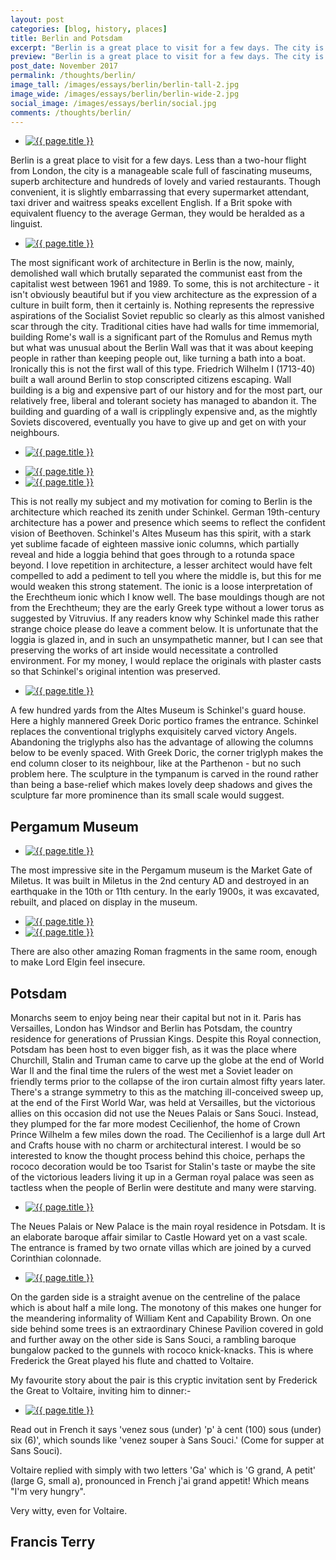 ```yaml
---
layout: post
categories: [blog, history, places]
title: Berlin and Potsdam
excerpt: "Berlin is a great place to visit for a few days. The city is a manageable scale full of fascinating museums, superb architecture and hundreds of lovely and varied restaurants."
preview: "Berlin is a great place to visit for a few days. The city is a manageable scale full of fascinating museums, superb architecture and hundreds of lovely and varied restaurants."
post_date: November 2017
permalink: /thoughts/berlin/
image_tall: /images/essays/berlin/berlin-tall-2.jpg
image_wide: /images/essays/berlin/berlin-wide-2.jpg
social_image: /images/essays/berlin/social.jpg
comments: /thoughts/berlin/
---
```


<ul class="list">
	<li class="full">
		<a class="fancybox" rel="group" href="/images/essays/berlin/berlin-a.jpg">
			<img src="/images/essays/berlin/thumbs/berlin-a.jpg" alt="{{ page.title }}" />
		</a>
	</li>
</ul>

<p>
	Berlin is a great place to visit for a few days.  Less than a two-hour flight from London, the city is a manageable scale full of fascinating museums, superb architecture and hundreds of lovely and varied restaurants. Though convenient, it is slightly embarrassing that every supermarket attendant, taxi driver and waitress speaks excellent English.  If a Brit spoke with equivalent fluency to the average German, they would be heralded as a linguist.
</p>


<ul class="list">
	<li class="full">
		<a class="fancybox" rel="group" href="/images/essays/berlin/berlin-b.jpg">
			<img src="/images/essays/berlin/thumbs/berlin-b.jpg" alt="{{ page.title }}" />
		</a>
	</li>
</ul>

<p>
	The most significant work of architecture in Berlin is the now, mainly, demolished wall which brutally separated the communist east from the capitalist west between 1961 and 1989.  To some, this is not architecture - it isn't obviously beautiful but if you view architecture as the expression of a culture in built form, then it certainly is. Nothing represents the repressive aspirations of the Socialist Soviet republic so clearly as this almost vanished scar through the city. Traditional cities have had walls for time immemorial, building Rome's wall is a significant part of the Romulus and Remus myth but what was unusual about the Berlin Wall was that it was about keeping people in rather than keeping people out, like turning a bath into a boat. Ironically this is not the first wall of this type.  Friedrich Wilhelm I (1713-40) built a wall around Berlin to stop conscripted citizens escaping. Wall building is a big and expensive part of our history and for the most part, our relatively free, liberal and tolerant society has managed to abandon it. The building and guarding of a wall is cripplingly expensive and,  as the mightly Soviets discovered, eventually you have to give up and get on with your neighbours.
</p>

<ul class="list">
	<li class="full">
		<a class="fancybox" rel="group" href="/images/essays/berlin/berlin-c1.jpg">
			<img src="/images/essays/berlin/thumbs/berlin-c1.jpg" alt="{{ page.title }}" />
		</a>
	</li>
</ul>
<ul class="list">
	<li class="half">
		<a class="fancybox" rel="group" href="/images/essays/berlin/berlin-c2.jpg">
			<img src="/images/essays/berlin/thumbs/berlin-c2.jpg" alt="{{ page.title }}" />
		</a>
	</li>
	<li class="half">
		<a class="fancybox" rel="group" href="/images/essays/berlin/berlin-c3.jpg">
			<img src="/images/essays/berlin/thumbs/berlin-c3.jpg" alt="{{ page.title }}" />
		</a>
	</li>
</ul>

<p>
	This is not really my subject and my motivation for coming to Berlin is the architecture which reached its zenith under Schinkel. German 19th-century architecture has a power and presence which seems to reflect the confident vision of Beethoven. Schinkel's Altes Museum has this spirit, with a stark yet sublime facade of eighteen massive ionic columns, which partially reveal and hide a loggia behind that goes through to a rotunda space beyond. I love repetition in architecture, a lesser architect would have felt compelled to add a pediment to tell you where the middle is, but this for me would weaken this strong statement. The ionic is a loose interpretation of the Erechtheum ionic which I know well. The base mouldings though are not from the Erechtheum; they are the early Greek type without a lower torus as suggested by Vitruvius. If any readers know why Schinkel made this rather strange choice please do leave a comment below. It is unfortunate that the loggia is glazed in, and in such an unsympathetic manner, but I can see that preserving the works of art inside would necessitate a controlled environment. For my money, I would replace the originals with plaster casts so that Schinkel's original intention was preserved.
</p>

<ul class="list">
	<li class="full">
		<a class="fancybox" rel="group" href="/images/essays/berlin/berlin-d.jpg">
			<img src="/images/essays/berlin/thumbs/berlin-d.jpg" alt="{{ page.title }}" />
		</a>
	</li>
</ul>

<p>
	A few hundred yards from the Altes Museum is Schinkel's guard house. Here a highly mannered Greek Doric portico frames the entrance. Schinkel replaces the conventional triglyphs exquisitely carved victory Angels. Abandoning the triglyphs also has the advantage of allowing the columns below to be evenly spaced. With Greek Doric, the corner triglyph makes the end column closer to its neighbour, like at the Parthenon - but no such problem here. The sculpture in the tympanum is carved in the round rather than being a base-relief which makes lovely deep shadows and gives the sculpture far more prominence than its small scale would suggest.
</p>

<h2>Pergamum Museum</h2>

<ul class="list">
	<li class="full">
		<a class="fancybox" rel="group" href="/images/essays/berlin/berlin-e.jpg">
			<img src="/images/essays/berlin/thumbs/berlin-e.jpg" alt="{{ page.title }}" />
		</a>
	</li>
</ul>

<p>
	The most impressive site in the Pergamum museum is the Market Gate of Miletus. It was built in Miletus in the 2nd century AD and destroyed in an earthquake in the 10th or 11th century. In the early 1900s, it was excavated, rebuilt, and placed on display in the museum.
</p>

<ul class="list">
	<li class="half">
		<a class="fancybox" rel="group" href="/images/essays/berlin/berlin-f1.jpg">
			<img src="/images/essays/berlin/thumbs/berlin-f1.jpg" alt="{{ page.title }}" />
		</a>
	</li>
	<li class="half">
		<a class="fancybox" rel="group" href="/images/essays/berlin/berlin-f2.jpg">
			<img src="/images/essays/berlin/thumbs/berlin-f2.jpg" alt="{{ page.title }}" />
		</a>
	</li>
</ul>

<p>
There are also other amazing Roman fragments in the same room, enough to make Lord Elgin feel insecure.
</p>

<h2>Potsdam</h2>

<p>
	Monarchs seem to enjoy being near their capital but not in it. Paris has Versailles, London has Windsor and Berlin has Potsdam, the country residence for generations of Prussian Kings. Despite this Royal connection, Potsdam has been host to even bigger fish, as it was the place where Churchill, Stalin and Truman came to carve up the globe at the end of World War II and the final time the rulers of the west met a Soviet leader on friendly terms prior to the collapse of the iron curtain almost fifty years later. There's a strange symmetry to this as the matching ill-conceived sweep up, at the end of the First World War, was held at Versailles, but the victorious allies on this occasion did not use the Neues Palais or Sans Souci. Instead, they plumped for the far more modest Cecilienhof, the home of Crown Prince Wilhelm a few miles down the road. The Cecilienhof is a large dull Art and Crafts house with no charm or architectural interest. I would be so interested to know the thought process behind this choice, perhaps the rococo decoration would be too Tsarist for Stalin's taste or maybe the site of the victorious leaders living it up in a German royal palace was seen as tactless when the people of Berlin were destitute and many were starving.
</p>

<ul class="list">
	<li class="full">
		<a class="fancybox" rel="group" href="/images/essays/berlin/berlin-g.jpg">
			<img src="/images/essays/berlin/thumbs/berlin-g.jpg" alt="{{ page.title }}" />
		</a>
	</li>
</ul>

<p>
	The Neues Palais or New Palace is the main royal residence in Potsdam. It is an elaborate baroque affair similar to Castle Howard yet on a vast scale. The entrance is framed by two ornate villas which are joined by a curved Corinthian colonnade.
</p>

<ul class="list">
	<li class="full">
		<a class="fancybox" rel="group" href="/images/essays/berlin/berlin-h.jpg">
			<img src="/images/essays/berlin/thumbs/berlin-h.jpg" alt="{{ page.title }}" />
		</a>
	</li>
</ul>

<p>
	On the garden side is a straight avenue on the centreline of the palace which is about half a mile long. The monotony of this makes one hunger for the meandering informality of William Kent and Capability Brown. On one side behind some trees is an extraordinary Chinese Pavilion covered in gold and further away on the other side is Sans Souci, a rambling baroque bungalow packed to the gunnels with rococo knick-knacks. This is where Frederick the Great played his flute and chatted to Voltaire.
</p><p>
	My favourite story about the pair is this cryptic invitation sent by Frederick the Great to Voltaire, inviting him to dinner:-
</p>

<ul class="list">
	<li class="half">
		<a class="fancybox" rel="group" href="/images/essays/berlin/sum.jpg">
			<img src="/images/essays/berlin/sum.jpg" alt="{{ page.title }}" />
		</a>
	</li>
</ul>

<p>
	Read out in French it says 'venez sous (under) 'p' à cent (100) sous (under)  six (6)', which sounds like 'venez souper à Sans Souci.' (Come for supper at Sans Souci).
</p><p>
	Voltaire replied with simply with two letters 'Ga'  which is 'G grand, A petit' (large G, small a), pronounced in French j'ai grand appetit! Which means "I'm very hungry".
</p><p>
	Very witty, even for Voltaire.
</p>

<h2>
	Francis Terry
</h2>